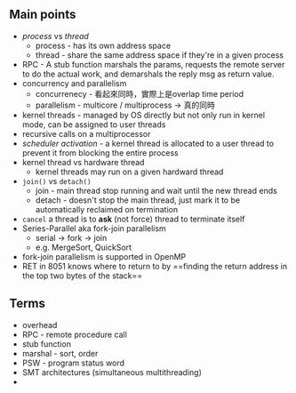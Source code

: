 ## Main points
- *process* vs *thread*
	- process - has its own address space
	- thread - share the same address space if they're in a given process
- RPC - A stub function marshals the params, requests the remote server to do the actual work, and demarshals the reply msg as return value.
- concurrency and parallelism
	- concurrenecy - 看起來同時，實際上是overlap time period
	- parallelism - multicore / multiprocess -> 真的同時
- kernel threads - managed by OS directly but not only run in kernel mode, can be assigned to user threads
- recursive calls on a multiprocessor
- *scheduler activation* - a kernel thread is allocated to a user thread to prevent it from blocking the entire process
- kernel thread vs hardware thread
	- kernel threads may run on a given hardward thread
- `join()` vs `detach()`
	- join - main thread stop running and wait until the new thread ends
	- detach - doesn't stop the main thread, just mark it to be automatically reclaimed on termination
- `cancel` a thread is to **ask** (not force) thread to terminate itself
- Series-Parallel aka fork-join parallelism
	- serial -> fork -> join
	- e.g. MergeSort, QuickSort
- fork-join parallelism is supported in OpenMP
- RET in 8051 knows where to return to by ==finding the return address in the top two bytes of the stack==

## Terms
- overhead
- RPC - remote procedure call
- stub function
- marshal - sort, order
- PSW - program status word
- SMT architectures (simultaneous multithreading)
- 